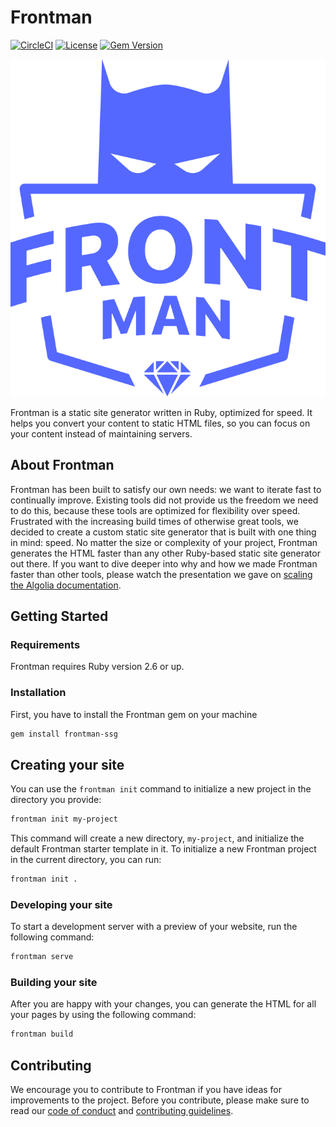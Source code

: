 # Frontman

[![CircleCI](https://circleci.com/gh/algolia/frontman/tree/master.svg?style=shield&circle-token=ea3dfd1f27a86d050cbc806d3cbd27c1742746ac)](https://circleci.com/gh/algolia/frontman/tree/master)
[![License](http://img.shields.io/badge/license-MIT-blue.svg?style=flat)][license]
[![Gem Version](http://img.shields.io/gem/v/frontman-ssg.svg?style=flat)][gem]


![Frontman](frontman.svg)

Frontman is a static site generator written in Ruby, optimized for speed. It helps you convert your content to static HTML files, so you can focus on your content instead of maintaining servers.

## About Frontman
Frontman has been built to satisfy our own needs: we want to iterate fast to continually improve. Existing tools did not provide us the freedom we need to do this, because these tools are optimized for flexibility over speed.
Frustrated with the increasing build times of otherwise great tools, we decided to create a custom static site generator that is built with one thing in mind: speed. No matter the size or complexity of your project, Frontman generates the HTML faster than any other Ruby-based static site generator out there.
If you want to dive deeper into why and how we made Frontman faster than other tools, please watch the presentation we gave on [scaling the Algolia documentation][doc_talk].

## Getting Started

### Requirements

Frontman requires Ruby version 2.6 or up. 

### Installation

First, you have to install the Frontman gem on your machine

```sh
gem install frontman-ssg
```

## Creating your site

You can use the `frontman init` command to initialize a new project in the directory you provide:

```sh
frontman init my-project
```

This command will create a new directory, `my-project`, and initialize the default Frontman starter template in it.
To initialize a new Frontman project in the current directory, you can run:

```sh
frontman init .
```

### Developing your site

To start a development server with a preview of your website, run the following command:

```sh
frontman serve
```

### Building your site

After you are happy with your changes, you can generate the HTML for all your pages by using the following command:

```sh
frontman build
```

## Contributing

We encourage you to contribute to Frontman if you have ideas for improvements to the project. 
Before you contribute, please make sure to read our [code of conduct](.github/CODE_OF_CONDUCT.md) and [contributing guidelines](CONTRIBUTING.md).

[gem]: https://rubygems.org/gems/frontman-ssg
[license]: https://github.com/algolia/frontman/blob/master/LICENSE.md
[doc_talk]: https://www.youtube.com/watch?v=6feV1DrCBdE
